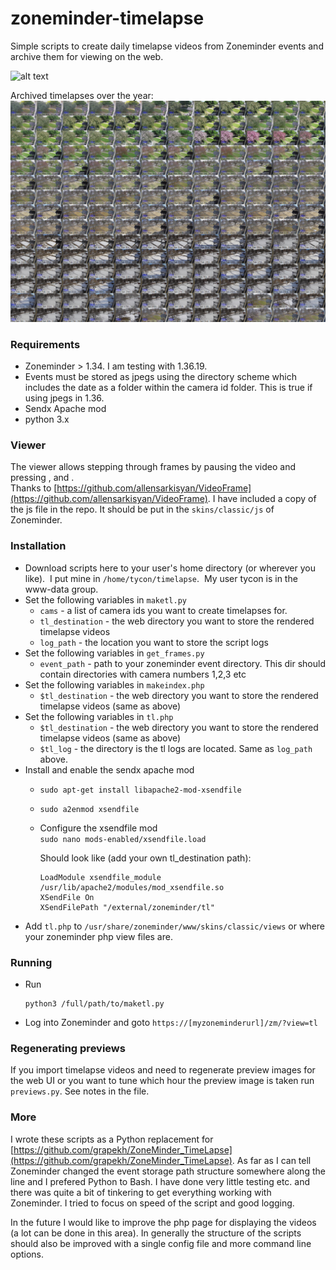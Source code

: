 # zoneminder-timelapse
 
Simple scripts to create daily timelapse videos from Zoneminder events and archive them for viewing on the web.

![alt text](./media/demo.gif)

Archived timelapses over the year:<br>
![alt text](./media/demo.png)

### Requirements

- Zoneminder > 1.34.  I am testing with 1.36.19. 
- Events must be stored as jpegs using the directory scheme which includes the date as a folder within the camera id folder.  This is true if using jpegs in 1.36.
- Sendx Apache mod
- python 3.x

### Viewer
The viewer allows stepping through frames by pausing the video and pressing , and .<br>
Thanks to [https://github.com/allensarkisyan/VideoFrame](https://github.com/allensarkisyan/VideoFrame).  I have included a copy of the js file in the repo.  It should be put in the `skins/classic/js` of Zoneminder.


### Installation
- Download scripts here to your user's home directory (or wherever you like).  I put mine in `/home/tycon/timelapse`.  My user tycon is in the www-data group.
- Set the following variables in `maketl.py`
  - `cams` - a list of camera ids you want to create timelapses for.
  - `tl_destination` - the web directory you want to store the rendered timelapse videos
  -  `log_path` - the location you want to store the script logs
- Set the following variables in `get_frames.py`
   - `event_path` - path to your zoneminder event directory. This dir should contain directories with camera numbers 1,2,3 etc
- Set the following variables in `makeindex.php`
  -  `$tl_destination` - the web directory you want to store the rendered timelapse videos (same as above)
- Set the following variables in `tl.php`
  -  `$tl_destination` - the web directory you want to store the rendered timelapse videos (same as above) 
  -  `$tl_log` - the directory is the tl logs are located.  Same as `log_path` above. 
- Install and enable the sendx apache mod
  - `sudo apt-get install libapache2-mod-xsendfile`
  - `sudo a2enmod xsendfile`
  - Configure the xsendfile mod 
     <br>```sudo nano mods-enabled/xsendfile.load``` 
            
    Should look like (add your own tl_destination path):     
     ```
     LoadModule xsendfile_module /usr/lib/apache2/modules/mod_xsendfile.so
     XSendFile On
     XSendFilePath "/external/zoneminder/tl"
    ```
- Add `tl.php` to `/usr/share/zoneminder/www/skins/classic/views` or where your zoneminder php view files are.

### Running
- Run 
  ```
  python3 /full/path/to/maketl.py
  ```
- Log into Zoneminder and goto `https://[myzoneminderurl]/zm/?view=tl`

### Regenerating previews
If you import timelapse videos and need to regenerate preview images for the web UI or you want to tune which hour the preview image is taken run `previews.py`.  See notes in the file.

### More
I wrote these scripts as a Python replacement for [https://github.com/grapekh/ZoneMinder_TimeLapse](https://github.com/grapekh/ZoneMinder_TimeLapse).  As far as I can tell Zoneminder changed the event storage path structure somewhere along the line and I prefered Python to Bash.  I have done very little testing etc. and there was quite a bit of tinkering to get everything working with Zoneminder.  I tried to focus on speed of the script and good logging.

In the future I would like to improve the php page for displaying the videos (a lot can be done in this area).  In generally the structure of the scripts should also be improved with a single config file and more command line options. 